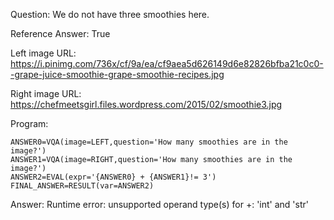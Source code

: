 Question: We do not have three smoothies here.

Reference Answer: True

Left image URL: https://i.pinimg.com/736x/cf/9a/ea/cf9aea5d626149d6e82826bfba21c0c0--grape-juice-smoothie-grape-smoothie-recipes.jpg

Right image URL: https://chefmeetsgirl.files.wordpress.com/2015/02/smoothie3.jpg

Program:

```
ANSWER0=VQA(image=LEFT,question='How many smoothies are in the image?')
ANSWER1=VQA(image=RIGHT,question='How many smoothies are in the image?')
ANSWER2=EVAL(expr='{ANSWER0} + {ANSWER1}!= 3')
FINAL_ANSWER=RESULT(var=ANSWER2)
```
Answer: Runtime error: unsupported operand type(s) for +: 'int' and 'str'

